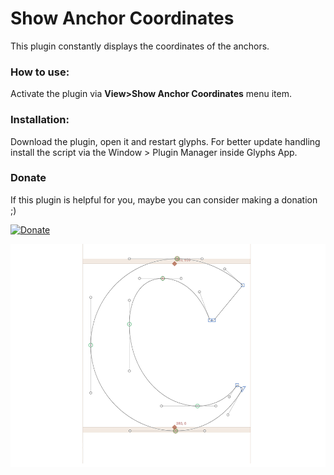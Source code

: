 Show Anchor Coordinates
==============
This plugin constantly displays the coordinates of the anchors.

### How to use:
Activate the plugin via **View>Show Anchor Coordinates** menu item.

### Installation:
Download the plugin, open it and restart glyphs. For better update handling install the script via the Window > Plugin Manager inside Glyphs App.

### Donate
If this plugin is helpful for you, maybe you can consider making a donation ;)

[![Donate](https://img.shields.io/badge/Donate-PayPal-green.svg)](https://www.paypal.com/cgi-bin/webscr?cmd=_donations&business=NXQFEWCXXJABE&lc=US&item_name=Github%20Donate&currency_code=USD&bn=PP%2dDonationsBF%3abtn_donate_LG%2egif%3aNonHosted)

![](screen-anchoorcoordinates.png)

